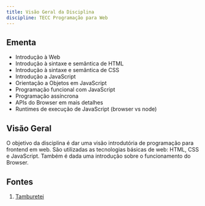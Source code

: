 ```yaml
---
title: Visão Geral da Disciplina
discipline: TECC Programação para Web
---
```


## Ementa

- Introdução à Web
- Introdução à sintaxe e semântica de HTML
- Introdução à sintaxe e semântica de CSS
- Introdução a JavaScript
- Orientação a Objetos em JavaScript
- Programação funcional com JavaScript
- Programação assíncrona
- APIs do Browser em mais detalhes
- Runtimes de execução de JavaScript (browser vs node)

## Visão Geral

O objetivo da disciplina é dar uma visão introdutória de programação para frontend em web. São utilizadas as tecnologias básicas de web: HTML, CSS e JavaScript. Também é dada uma introdução sobre o funcionamento do Browser.

## Fontes 

1. <a href= "https://github.com/OpenDevUFCG/Tamburetei" target="_blank"> Tamburetei </a>

